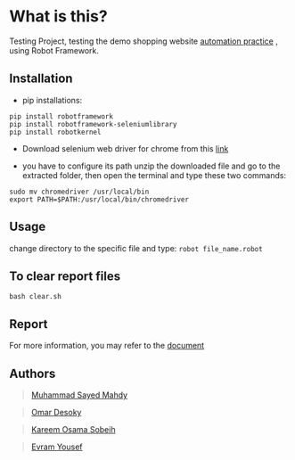 # What is this?
Testing Project, testing the demo shopping website [automation practice](http://automationpractice.com) , using Robot Framework.

## Installation
+ pip installations:
```
pip install robotframework
pip install robotframework-seleniumlibrary
pip install robotkernel
```
+ Download selenium web driver for chrome from this [link](https://chromedriver.storage.googleapis.com/index.html?path=87.0.4280.88/)

+ you have to configure its path unzip the downloaded file and go to the extracted folder, then open the terminal and type these two commands:
```  
sudo mv chromedriver /usr/local/bin
export PATH=$PATH:/usr/local/bin/chromedriver
```

## Usage
change directory to the specific file and type: `robot file_name.robot`

## To clear report files
`bash clear.sh`

## Report
For more information, you may refer to the [document](doc/pdf_doc/Testing_Project_Report.pdf)

## Authors 
>[Muhammad Sayed Mahdy](https://github.com/muhammad-sayed-mahdy)

>[Omar Desoky](https://github.com/OmarDesoky) 

>[Kareem Osama Sobeih](https://github.com/KareemOsamaSobeih)


>[Evram Yousef](https://github.com/Evraa)
